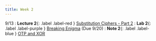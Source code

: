 ```yaml
---
title: Week 2
---
```


9/13
: **Lecture 2**{: .label .label-red } [Substitution Ciphers - Part 2](#)
: **Lab 2**{: .label .label-purple } [Breaking Enigma](#) (Due 9/20)
: **Note 2**{: .label .label-blue } [OTP and XOR](#)
